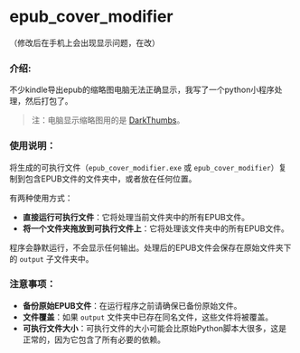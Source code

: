 # epub_cover_modifier

（修改后在手机上会出现显示问题，在改）

### 介绍:
不少kindle导出epub的缩略图电脑无法正确显示，我写了一个python小程序处理，然后打包了。

> 注：电脑显示缩略图用的是 [DarkThumbs](https://github.com/fire-eggs/DarkThumbs)。

### 使用说明：
将生成的可执行文件（`epub_cover_modifier.exe` 或 `epub_cover_modifier`）复制到包含EPUB文件的文件夹中，或者放在任何位置。

有两种使用方式：
- **直接运行可执行文件**：它将处理当前文件夹中的所有EPUB文件。
- **将一个文件夹拖放到可执行文件上**：它将处理该文件夹中的所有EPUB文件。

程序会静默运行，不会显示任何输出。处理后的EPUB文件会保存在原始文件夹下的 `output` 子文件夹中。

### 注意事项：
- **备份原始EPUB文件**：在运行程序之前请确保已备份原始文件。
- **文件覆盖**：如果 `output` 文件夹中已存在同名文件，这些文件将被覆盖。
- **可执行文件大小**：可执行文件的大小可能会比原始Python脚本大很多，这是正常的，因为它包含了所有必要的依赖。
